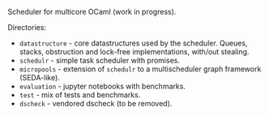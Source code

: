 Scheduler for multicore OCaml (work in progress).

Directories:
* `datastructure` - core datastructures used by the scheduler. Queues, stacks, obstruction and lock-free implementations, with/out stealing. 
* `schedulr` - simple task scheduler with promises.
* `micropools` - extension of `schedulr` to a multischeduler graph framework (SEDA-like).
* `evaluation` - jupyter notebooks with benchmarks.  
* `test` - mix of tests and benchmarks.
* `dscheck` - vendored dscheck (to be removed).